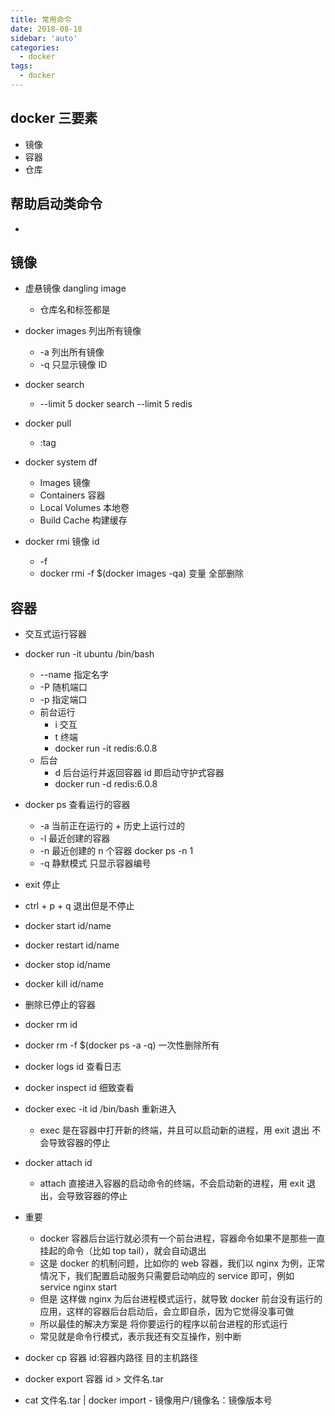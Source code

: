 ```yaml
---
title: 常用命令
date: 2018-08-18
sidebar: 'auto'
categories:
  - docker
tags:
  - docker
---
```


## docker 三要素

- 镜像
- 容器
- 仓库

## 帮助启动类命令

-

## 镜像

- 虚悬镜像 dangling image

  - 仓库名和标签都是 <none>

- docker images 列出所有镜像
  - -a 列出所有镜像
  - -q 只显示镜像 ID
- docker search
  - --limit 5 docker search --limit 5 redis
- docker pull
  - :tag
- docker system df
  - Images 镜像
  - Containers 容器
  - Local Volumes 本地卷
  - Build Cache 构建缓存
- docker rmi 镜像 id
  - -f
  - docker rmi -f $(docker images -qa) 变量 全部删除

## 容器

- 交互式运行容器
- docker run -it ubuntu /bin/bash

  - --name 指定名字
  - -P 随机端口
  - -p 指定端口
  - 前台运行
    - i 交互
    - t 终端
    - docker run -it redis:6.0.8
  - 后台
    - d 后台运行并返回容器 id 即启动守护式容器
    - docker run -d redis:6.0.8

- docker ps 查看运行的容器

  - -a 当前正在运行的 + 历史上运行过的
  - -l 最近创建的容器
  - -n 最近创建的 n 个容器 docker ps -n 1
  - -q 静默模式 只显示容器编号

- exit 停止
- ctrl + p + q 退出但是不停止
- docker start id/name
- docker restart id/name
- docker stop id/name
- docker kill id/name

- 删除已停止的容器
- docker rm id
- docker rm -f $(docker ps -a -q) 一次性删除所有

- docker logs id 查看日志
- docker inspect id 细致查看
- docker exec -it id /bin/bash 重新进入
  - exec 是在容器中打开新的终端，并且可以启动新的进程，用 exit 退出 不会导致容器的停止
- docker attach id

  - attach 直接进入容器的启动命令的终端，不会启动新的进程，用 exit 退出，会导致容器的停止

- 重要

  - docker 容器后台运行就必须有一个前台进程，容器命令如果不是那些一直挂起的命令（比如 top tail），就会自动退出
  - 这是 docker 的机制问题，比如你的 web 容器，我们以 nginx 为例，正常情况下，我们配置启动服务只需要启动响应的 service 即可，例如 service nginx start
  - 但是 这样做 nginx 为后台进程模式运行，就导致 docker 前台没有运行的应用，这样的容器后台启动后，会立即自杀，因为它觉得没事可做
  - 所以最佳的解决方案是 将你要运行的程序以前台进程的形式运行
  - 常见就是命令行模式，表示我还有交互操作，别中断

- docker cp 容器 id:容器内路径 目的主机路径
- docker export 容器 id > 文件名.tar
- cat 文件名.tar | docker import - 镜像用户/镜像名：镜像版本号
